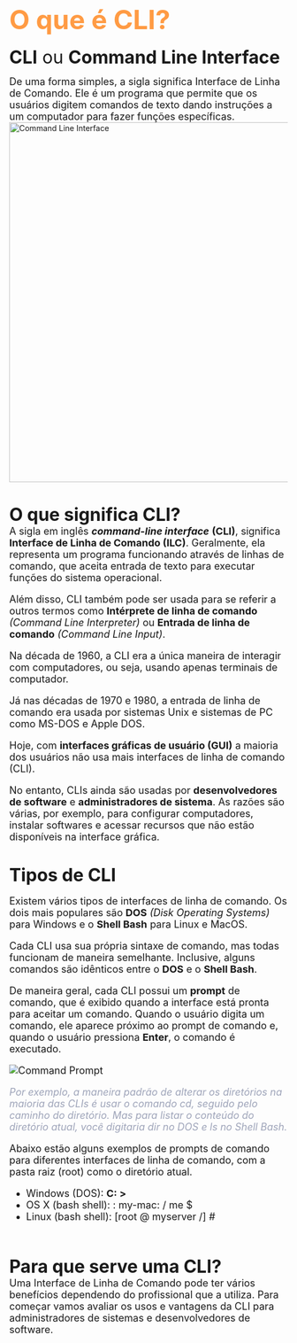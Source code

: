 # <font size=7><font color=#ff9b44> **O que é CLI?**</font></font>
<font size=6> **CLI** ou **Command Line Interface**</font> 

<font size=4> De uma forma simples, a sigla significa Interface de Linha de Comando. Ele é um programa que permite que os usuários digitem comandos de texto dando instruções a um computador para fazer funções específicas.</font>
<br>
<img src="https://www.shutterstock.com/image-vector/cli-command-line-interface-acronym-260nw-1899898480.jpg" alt="Command Line Interface" width="650px">
<br>

#
<font size=6> **O que significa CLI?**</font>
<br>
<font size=4>A sigla em inglês <i>**command-line interface**</i> **(CLI)**, significa **Interface de Linha de Comando (ILC)**. Geralmente, ela representa um programa funcionando através de linhas de comando, que aceita entrada de texto para executar funções do sistema operacional.

Além disso, CLI também pode ser usada para se referir a outros termos como **Intérprete de linha de comando** *(Command Line Interpreter)* ou **Entrada de linha de comando** *(Command Line Input)*.

Na década de 1960, a CLI era a única maneira de interagir com computadores, ou seja, usando apenas terminais de computador. 

Já nas décadas de 1970 e 1980, a entrada de linha de comando era usada por sistemas Unix e sistemas de PC como MS-DOS e Apple DOS.

Hoje, com **interfaces gráficas de usuário (GUI)** a maioria dos usuários não usa mais interfaces de linha de comando (CLI).

No entanto, CLIs ainda são usadas por **desenvolvedores de software** e **administradores de sistema**. As razões são várias, por exemplo, para configurar computadores, instalar softwares e acessar recursos que não estão disponíveis na interface gráfica.</font>
<br>
# 
<font size=6> **Tipos de CLI**</font>
<br><br>
<font size=4>Existem vários tipos de interfaces de linha de comando. Os dois mais populares são **DOS** *(Disk Operating Systems)* para Windows e o **Shell Bash** para Linux e MacOS.

Cada CLI usa sua própria sintaxe de comando, mas todas funcionam de maneira semelhante. Inclusive, alguns comandos são idênticos entre o **DOS** e o **Shell Bash**.

De maneira geral, cada CLI possui um **prompt** de comando, que é exibido quando a interface está pronta para aceitar um comando. Quando o usuário digita um comando, ele aparece próximo ao prompt de comando e, quando o usuário pressiona **Enter**, o comando é executado.

<img src= "https://programadoresdepre.com.br/wp-content/uploads/2021/12/Windows-chckdsk-command.jpg" alt="Command Prompt">

<font color=#9ea4b9>*Por exemplo, a maneira padrão de alterar os diretórios na maioria das CLIs é usar o comando cd, seguido pelo caminho do diretório. Mas para listar o conteúdo do diretório atual, você digitaria dir no DOS e ls no Shell Bash.*</font>

Abaixo estão alguns exemplos de prompts de comando para diferentes interfaces de linha de comando, com a pasta raiz (root) como o diretório atual.

- Windows (DOS): **C: >**
- OS X (bash shell): : my-mac: / me $
- Linux (bash shell): [root @ myserver /] #

<br><br>
<font size=6>**Para que serve uma CLI?**</font>
<br>
<font size=4>Uma Interface de Linha de Comando pode ter vários benefícios dependendo do profissional que a utiliza. Para começar vamos avaliar os usos e vantagens da CLI para administradores de sistemas e desenvolvedores de software.
</font>







